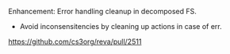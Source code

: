 Enhancement: Error handling cleanup in decomposed FS.

- Avoid inconsensitencies by cleaning up actions in case of err.

https://github.com/cs3org/reva/pull/2511
